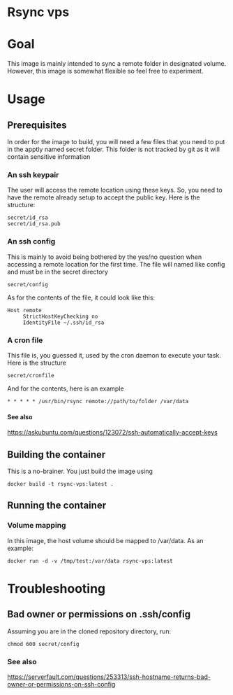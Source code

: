 # Rsync vps

# Goal
This image is mainly intended to sync a remote folder in designated volume. However, this image is somewhat flexible so feel free to experiment.

# Usage

## Prerequisites
In order for the image to build, you will need a few files that you need to put in the apptly named secret folder. This folder is not tracked by git as it will contain sensitive information

### An ssh keypair
The user will access the remote location using these keys. So, you need to have the remote already setup to accept the public key. Here is the structure:
```
secret/id_rsa
secret/id_rsa.pub
```

### An ssh config
This is mainly to avoid being bothered by the yes/no question when accessing a remote location for the first time. The file will named like config and must be in the secret directory
```
secret/config
```
As for the contents of the file, it could look like this:
```
Host remote
     StrictHostKeyChecking no
     IdentityFile ~/.ssh/id_rsa
```

### A cron file
This file is, you guessed it, used by the cron daemon to execute your task. Here is the structure
```
secret/cronfile
```
And for the contents, here is an example
```
* * * * * /usr/bin/rsync remote://path/to/folder /var/data
```

#### See also
https://askubuntu.com/questions/123072/ssh-automatically-accept-keys

## Building the container
This is a no-brainer. You just build the image using
```
docker build -t rsync-vps:latest .
```

## Running the container

### Volume mapping
In this image, the host volume should be mapped to /var/data. As an example:
```
docker run -d -v /tmp/test:/var/data rsync-vps:latest
```

# Troubleshooting

## Bad owner or permissions on .ssh/config
Assuming you are in the cloned repository directory, run:
```
chmod 600 secret/config
```

### See also
https://serverfault.com/questions/253313/ssh-hostname-returns-bad-owner-or-permissions-on-ssh-config